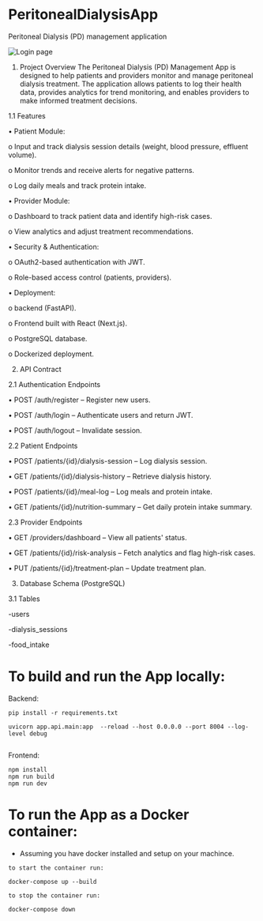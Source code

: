 # PeritonealDialysisApp
Peritoneal Dialysis (PD) management application

![Login page](https://github.gatech.edu/lalkhalil3/PeritonealDialysisApp/assets/90599/d280a85d-a77a-4ade-87fd-a0ff0eb8ab43)


1. Project Overview
The Peritoneal Dialysis (PD) Management App is designed to help patients and providers monitor and manage peritoneal dialysis treatment. The application allows patients to log their health data, provides analytics for trend monitoring, and enables providers to make informed treatment decisions.

1.1 Features

•	Patient Module:

o	Input and track dialysis session details (weight, blood pressure, effluent volume).

o	Monitor trends and receive alerts for negative patterns.

o	Log daily meals and track protein intake.

•	Provider Module:

o	Dashboard to track patient data and identify high-risk cases.

o	View analytics and adjust treatment recommendations.

•	Security & Authentication:

o	OAuth2-based authentication with JWT.

o	Role-based access control (patients, providers).

•	Deployment:

o	backend (FastAPI).

o	Frontend built with React (Next.js).

o	PostgreSQL database.

o	Dockerized deployment.

2. API Contract

2.1 Authentication Endpoints

•	POST /auth/register – Register new users.

•	POST /auth/login – Authenticate users and return JWT.

•	POST /auth/logout – Invalidate session.

2.2 Patient Endpoints

•	POST /patients/{id}/dialysis-session – Log dialysis session.

•	GET /patients/{id}/dialysis-history – Retrieve dialysis history.

•	POST /patients/{id}/meal-log – Log meals and protein intake.

•	GET /patients/{id}/nutrition-summary – Get daily protein intake summary.

2.3 Provider Endpoints

•	GET /providers/dashboard – View all patients' status.

•	GET /patients/{id}/risk-analysis – Fetch analytics and flag high-risk cases.

•	PUT /patients/{id}/treatment-plan – Update treatment plan.

3. Database Schema (PostgreSQL)

3.1 Tables

-users

-dialysis_sessions

-food_intake


# To build and run the App locally:

Backend:

```
pip install -r requirements.txt

uvicorn app.api.main:app  --reload --host 0.0.0.0 --port 8004 --log-level debug


```

Frontend:

```
npm install
npm run build
npm run dev

``` 

# To run the App as a Docker container:

- Assuming you have docker installed and setup on your machince.


```
to start the container run:

docker-compose up --build

to stop the container run:

docker-compose down

```

